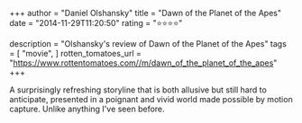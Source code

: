 +++
author = "Daniel Olshansky"
title = "Dawn of the Planet of the Apes"
date = "2014-11-29T11:20:50"
rating = "⭐⭐⭐⭐"

description = "Olshansky's review of Dawn of the Planet of the Apes"
tags = [
    "movie",
]
rotten_tomatoes_url = "https://www.rottentomatoes.com//m/dawn_of_the_planet_of_the_apes"
+++

A surprisingly refreshing storyline that is both allusive but still hard to anticipate, presented in a poignant and vivid world made possible by motion capture. Unlike anything I've seen before.
